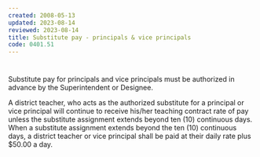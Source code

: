 ```yaml
---
created: 2008-05-13
updated: 2023-08-14
reviewed: 2023-08-14
title: Substitute pay - principals & vice principals
code: 0401.51
---
```


#  

Substitute pay for principals and vice principals must be authorized in advance by the Superintendent or Designee.

A district teacher, who acts as the authorized substitute for a principal or vice principal will continue to receive his/her teaching contract rate of pay unless the substitute assignment extends beyond ten (10) continuous days. When a substitute assignment extends beyond the ten (10) continuous days, a district teacher or vice principal shall be paid at their daily rate plus $50.00 a day.
